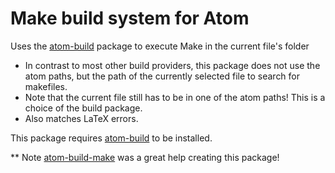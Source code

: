 # Make build system for Atom

Uses the [atom-build](https://github.com/noseglid/atom-build) package to execute Make in the current file's folder

* In contrast to most other build providers, this package does not use the atom paths, but the path of the currently selected file to search for makefiles.
* Note that the current file still has to be in one of the atom paths! This is a choice of the build package.
* Also matches LaTeX errors.

This package requires [atom-build](https://github.com/noseglid/atom-build) to be installed.

** Note [atom-build-make](https://github.com/AtomBuild/atom-build-make) was a great help creating this package!

